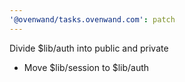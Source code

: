 ```yaml
---
'@ovenwand/tasks.ovenwand.com': patch
---
```


Divide $lib/auth into public and private

- Move $lib/session to $lib/auth
